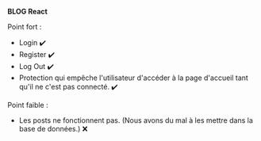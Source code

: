 **BLOG React**

Point fort :
- Login ✔️
- Register ✔️
- Log Out ✔️
- Protection qui empêche l'utilisateur d'accéder à la page d'accueil tant qu'il ne c'est pas connecté. ✔️

Point faible :
- Les posts ne fonctionnent pas. (Nous avons du mal à les mettre dans la base de données.) ❌
